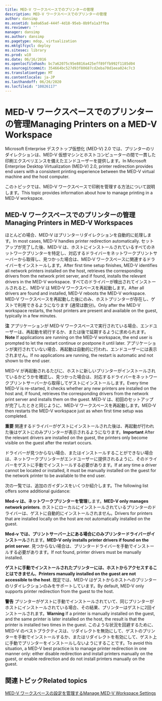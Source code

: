 ```yaml
---
title: MED-V ワークスペースでのプリンターの管理
description: MED-V ワークスペースでのプリンターの管理
author: dansimp
ms.assetid: ba0a65ad-444f-4d18-95eb-8b9fa1a3ffba
ms.reviewer: ''
manager: dansimp
ms.author: dansimp
ms.pagetype: mdop, virtualization
ms.mktglfcycl: deploy
ms.sitesec: library
ms.prod: w10
ms.date: 06/16/2016
ms.openlocfilehash: bc7a62075c95e8816a425eff89ffb992f1185d04
ms.sourcegitcommit: 354664bc527d93f80687cd2eba70d1eea024c7c3
ms.translationtype: MT
ms.contentlocale: ja-JP
ms.lasthandoff: 06/26/2020
ms.locfileid: "10826117"
---
```

# <span data-ttu-id="d373c-103">MED-V ワークスペースでのプリンターの管理</span><span class="sxs-lookup"><span data-stu-id="d373c-103">Managing Printers on a MED-V Workspace</span></span>


<span data-ttu-id="d373c-104">Microsoft Enterprise デスクトップ仮想化 (MED-V) 2.0 では、プリンターのリダイレクションは、MED-V 仮想マシンとホストコンピューターの間で一貫した印刷エクスペリエンスを備えたエンドユーザーを提供します。</span><span class="sxs-lookup"><span data-stu-id="d373c-104">In Microsoft Enterprise Desktop Virtualization (MED-V) 2.0, printer redirection provides end users with a consistent printing experience between the MED-V virtual machine and the host computer.</span></span>

<span data-ttu-id="d373c-105">このトピックでは、MED-V ワークスペースで印刷を管理する方法について説明します。</span><span class="sxs-lookup"><span data-stu-id="d373c-105">This topic provides information about how to manage printing in a MED-V workspace.</span></span>

## <span data-ttu-id="d373c-106">MED-V ワークスペースでのプリンターの管理</span><span class="sxs-lookup"><span data-stu-id="d373c-106">Managing Printers in MED-V Workspaces</span></span>


<span data-ttu-id="d373c-107">ほとんどの場合、MED-V はプリンターリダイレクションを自動的に処理します。</span><span class="sxs-lookup"><span data-stu-id="d373c-107">In most cases, MED-V handles printer redirection automatically.</span></span> <span data-ttu-id="d373c-108">セットアップが完了した後、MED-V は、ホストにインストールされているすべてのネットワークプリンターを特定し、対応するドライバーをネットワークプリントサーバーから取得し、見つかった場合は、MED-V ワークスペースに関連するドライバーをインストールします。</span><span class="sxs-lookup"><span data-stu-id="d373c-108">After first time setup finishes, MED-V identifies all network printers installed on the host, retrieves the corresponding drivers from the network print server, and if found, installs the relevant drivers in the MED-V workspace.</span></span> <span data-ttu-id="d373c-109">すべてのドライバーが検出されてインストールされると、MED-V は MED-V ワークスペースを再起動します。</span><span class="sxs-lookup"><span data-stu-id="d373c-109">After all drivers are found and installed, MED-V reboots the MED-V workspace.</span></span> <span data-ttu-id="d373c-110">MED-V ワークスペースを再起動した後にのみ、ホストプリンターが存在し、ゲストで利用できるようになります (通常は数分)。</span><span class="sxs-lookup"><span data-stu-id="d373c-110">Only after the MED-V workspace restarts, the host printers are present and available on the guest, typically in a few minutes.</span></span>

<span data-ttu-id="d373c-111">**注** アプリケーションが MED-V ワークスペースで実行されている場合、エンドユーザーは、再起動を続行するか、または後で延期するように求められます。</span><span class="sxs-lookup"><span data-stu-id="d373c-111">**Note** If applications are running on the MED-V workspace, the end user is prompted to let the restart continue or postpone it until later.</span></span> <span data-ttu-id="d373c-112">アプリケーションが実行されていない場合、再起動は自動的に行われ、エンドユーザーには表示されません。</span><span class="sxs-lookup"><span data-stu-id="d373c-112">If no applications are running, the restart is automatic and not shown to the end user.</span></span>

 

<span data-ttu-id="d373c-113">MED-V が再起動されるたびに、ホストに新しいプリンターがインストールされているかどうかを確認し、見つかった場合は、対応するドライバーをネットワークプリントサーバーから取得してゲストにインストールします。</span><span class="sxs-lookup"><span data-stu-id="d373c-113">Every time MED-V is re-started, it checks whether any new printers are installed on the host and, if found, retrieves the corresponding drivers from the network print server and installs them on the guest.</span></span> <span data-ttu-id="d373c-114">MED-V は、初回のセットアップが完了したときと同じように、MED-V ワークスペースを再起動します。</span><span class="sxs-lookup"><span data-stu-id="d373c-114">MED-V then restarts the MED-V workspace just as when first time setup was completed.</span></span>

<span data-ttu-id="d373c-115">**重要** 関連するドライバーがゲストにインストールされた後は、再起動が行われた後はゲストにのみプリンターが表示されるようになります。</span><span class="sxs-lookup"><span data-stu-id="d373c-115">**Important** After the relevant drivers are installed on the guest, the printers only become visible on the guest after the restart occurs.</span></span>

 

<span data-ttu-id="d373c-116">ドライバーが見つからない場合、またはインストールすることができない場合は、ネットワークプリンターがエンドユーザーに提供されるように、そのドライバーをゲストに手動でインストールする必要があります。</span><span class="sxs-lookup"><span data-stu-id="d373c-116">If at any time a driver cannot be located or installed, it must be manually installed on the guest for the network printer to be available to the end user.</span></span>

<span data-ttu-id="d373c-117">次の一覧では、追加のガイダンスをいくつか紹介します。</span><span class="sxs-lookup"><span data-stu-id="d373c-117">The following list offers some additional guidance:</span></span>

<span data-ttu-id="d373c-118">**Med-v は、ネットワークプリンターを管理**します。</span><span class="sxs-lookup"><span data-stu-id="d373c-118">**MED-V only manages network printers**.</span></span> <span data-ttu-id="d373c-119">ホストにローカルにインストールされているプリンターのドライバーは、ゲストに自動的にインストールされません。</span><span class="sxs-lookup"><span data-stu-id="d373c-119">Drivers for printers that are installed locally on the host are not automatically installed on the guest.</span></span>

<span data-ttu-id="d373c-120">**Med-v では、プリントサーバー上にある場合にのみプリンタードライバーがインストール**されます。</span><span class="sxs-lookup"><span data-stu-id="d373c-120">**MED-V only installs printer drivers if found on the print server**.</span></span> <span data-ttu-id="d373c-121">見つからない場合は、プリンタードライバーを手動でインストールする必要があります。</span><span class="sxs-lookup"><span data-stu-id="d373c-121">If not found, printer drivers must be manually installed.</span></span>

<span data-ttu-id="d373c-122">**ゲストに手動でインストールされたプリンターには、ホストからアクセスすることはできません**。</span><span class="sxs-lookup"><span data-stu-id="d373c-122">**Printers manually installed on the guest are not accessible to the host**.</span></span> <span data-ttu-id="d373c-123">既定では、MED-V はゲストからホストへのプリンターのリダイレクションのみをサポートしています。</span><span class="sxs-lookup"><span data-stu-id="d373c-123">By default, MED-V only supports printer redirection from the guest to the host.</span></span>

<span data-ttu-id="d373c-124">**警告** プリンターがゲストに手動でインストールされていて、同じプリンターがホストにインストールされている場合、その結果、プリンターはゲストに2回インストールされます。</span><span class="sxs-lookup"><span data-stu-id="d373c-124">**Warning** If a printer is manually installed on the guest, and the same printer is later installed on the host, the result is that the printer is installed two times in the guest.</span></span> <span data-ttu-id="d373c-125">このような状況を回避するために、MED-V のベストプラクティスは、リダイレクトを無効にして、ゲストのプリンターを手動でインストールするか、またはリダイレクトを有効にして、ゲスト上に手動でプリンターをインストールしないようにすることです。</span><span class="sxs-lookup"><span data-stu-id="d373c-125">To avoid this situation, a MED-V best practice is to manage printer redirection in one manner only: either disable redirection and install printers manually on the guest, or enable redirection and do not install printers manually on the guest.</span></span>

 

## <span data-ttu-id="d373c-126">関連トピック</span><span class="sxs-lookup"><span data-stu-id="d373c-126">Related topics</span></span>


[<span data-ttu-id="d373c-127">MED-V ワークスペースの設定を管理する</span><span class="sxs-lookup"><span data-stu-id="d373c-127">Manage MED-V Workspace Settings</span></span>](manage-med-v-workspace-settings.md)

 

 





